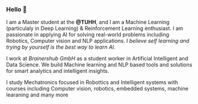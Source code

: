 ### Hello 👋

I am a Master student at the **@TUHH**, and I am a Machine Learning (particulaly in Deep Learning) & Reinforcement Learning enthusiast. I am passionate in applying AI for solving real-world problems including Robotics, Computer vision and NLP applications.
*I believe self learning and trying by yourself is the best way to learn AI.*

I work at *Brainershub GmbH* as a student worker in Artificial Intelligent and Data Science. We build Machine learning and NLP based tools and solutions for  smart analytics and intelligent insights.

I study Mechatronics focused in Robottics and Intelligent systems with courses including Computer vision, robotics, embedded systems, machine learaning and many more

 <!--- 
- 👯 I’m looking to collaborate on ...
- 🤔 I’m looking for help with ...
- 💬 Ask me about ...
- 📫 How to reach me: ...
- 😄 Pronouns: ...
- ⚡ Fun fact: ...

Add more about my projects 


--->


